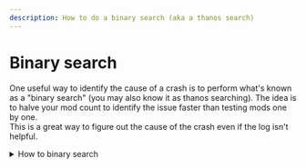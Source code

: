 ```yaml
---
description: How to do a binary search (aka a thanos search)
---
```


# Binary search

One useful way to identify the cause of a crash is to perform what's known as a "binary search" (you may also know it as thanos searching). The idea is to halve your mod count to identify the issue faster than testing mods one by one.\
This is a great way to figure out the cause of the crash even if the log isn't helpful.

<details>

<summary>How to binary search</summary>

1. Remove all your mods. If it still crashes, this is possibly an issue with Minecraft itself, in which case inform this to your support person.
2. If it works, add back half of your original mod count.
3. If it works, swap to the other half. If it doesn't work, halve the mod count again and test.
4. Repeat step 3 until the problem no longer exists/you have identified the problematic mod.

</details>
